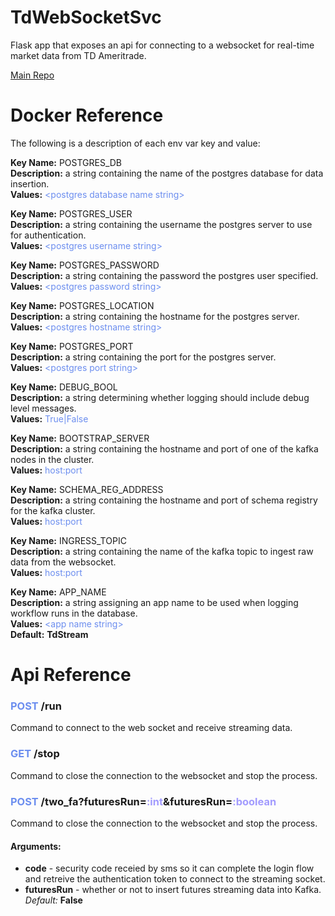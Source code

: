 # TdWebSocketSvc

Flask app that exposes an api for connecting to a websocket for real-time market data from TD Ameritrade.

[Main Repo](https://github.com/faquino08/FinanceDb/blob/main/README.md)

# Docker Reference

The following is a description of each env var key and value:

**Key Name:** POSTGRES_DB \
**Description:** a string containing the name of the postgres database for data insertion. \
**Values:** <span style="color:#6C8EEF">\<postgres database name string></span>

**Key Name:** POSTGRES_USER \
**Description:**  a string containing the username the postgres server to use for authentication. \
**Values:** <span style="color:#6C8EEF">\<postgres username string></span>

**Key Name:** POSTGRES_PASSWORD \
**Description:** a string containing the password the postgres user specified. \
**Values:** <span style="color:#6C8EEF">\<postgres password string></span>

**Key Name:** POSTGRES_LOCATION \
**Description:** a string containing the hostname for the postgres server. \
**Values:** <span style="color:#6C8EEF">\<postgres hostname string></span>

**Key Name:** POSTGRES_PORT \
**Description:** a string containing the port for the postgres server. \
**Values:** <span style="color:#6C8EEF">\<postgres port string></span>

**Key Name:** DEBUG_BOOL \
**Description:** a string determining whether logging should include debug level messages. \
**Values:** <span style="color:#6C8EEF">True|False</span>

**Key Name:** BOOTSTRAP_SERVER \
**Description:** a string containing the hostname and port of one of the kafka nodes in the cluster. \
**Values:** <span style="color:#6C8EEF">host:port</span>

**Key Name:** SCHEMA_REG_ADDRESS \
**Description:** a string containing the hostname and port of schema registry for the kafka cluster. \
**Values:** <span style="color:#6C8EEF">host:port</span>

**Key Name:** INGRESS_TOPIC \
**Description:** a string containing the name of the kafka topic to ingest raw data from the websocket. \
**Values:** <span style="color:#6C8EEF">host:port</span>

**Key Name:** APP_NAME \
**Description:** a string assigning an app name to be used when logging workflow runs in the database. \
**Values:** <span style="color:#6C8EEF">\<app name string></span>\
**Default:** **TdStream**

# Api Reference

[comment]: <> (First Command)
### <span style="color:#6C8EEF">**POST**</span> /run
Command to connect to the web socket and receive streaming data.

[comment]: <> (Second Command)
### <span style="color:#6C8EEF">**GET**</span> /stop
Command to close the connection to the websocket and stop the process.

[comment]: <> (Third Command)
### <span style="color:#6C8EEF">**POST**</span> /two_fa?futuresRun=<span style="color:#a29bfe">**:int**</span>&futuresRun=<span style="color:#a29bfe">**:boolean**</span>
Command to close the connection to the websocket and stop the process.

#### **Arguments:**
- **code** - security code receied by sms so it can complete the login flow and retreive the authentication token to connect to the streaming socket.
- **futuresRun** - whether or not to insert futures streaming data into Kafka. *Default:* **False**
